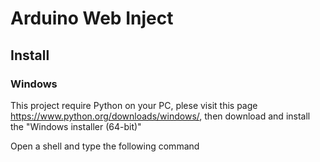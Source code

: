 # Arduino Web Inject

## Install

### Windows 

This project require Python on your PC, plese visit this page <https://www.python.org/downloads/windows/>, then download and install the "Windows installer (64-bit)" 

Open a shell and type the following command

```

```

